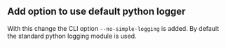## Add option to use default python logger
<!--
type: feature
scope: all
affected: all
-->

With this change the CLI option `--no-simple-logging` is added. By default the standard python logging module is used.

